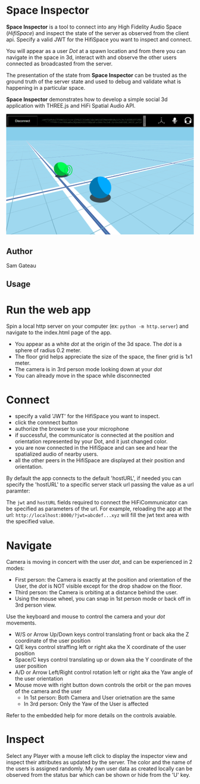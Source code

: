 # Space Inspector

**Space Inspector** is a tool to connect into any High Fidelity Audio Space (*HifiSpace*) and inspect the state of the server
as observed from the client api. Specify a valid JWT for the HifiSpace you want to inspect and connect.

You will appear as a user *Dot* at a spawn location and from there you can navigate in the space in 3d,
interact with and observe the other users connected as broadcasted from the server.

The presentation of the state from **Space Inspector** can be trusted as the ground truth of the server state and used to debug 
and validate what is happening in a particular space.

**Space Inspector** demonstrates how to develop a simple social 3d application with THREE.js and HiFi Spatial Audio API.

![Space Inspector Example GIF](./screenshot.png)

## Author
Sam Gateau

## Usage

# Run the web app
 Spin a local http server on your computer (ex: `python -m http.server`) and navigate to the index.html page of the app.

- You appear as a white *dot* at the origin of the 3d space. The *dot* is a sphere of radius 0.2 meter.
- The floor grid helps appreciate the size of the space, the finer grid is 1x1 meter. 
- The camera is in 3rd person mode looking down at your *dot*
- You can already move in the space while disconnected

# Connect
- specify a valid 'JWT' for the HifiSpace you want to inspect.
- click the connnect button
- authorize the browser to use your microphone
- if successful, the communicator is connected at the position and orientation represented by your Dot, and it just changed color.
- you are now connected in the HifiSpace and can see and hear the spatialized audio of nearby users.
- all the other peers in the HifiSpace are displayed at their position and orientation.

By default the app connects to the default 'hostURL', if needed you can specify the 'hostURL' to a specific server stack url passing the value
as a url paramter:

The `jwt` and `hostURL` fields required to connect the HiFiCommunicator can be specified as parameters of the url.
For example, reloading the app at the url: `http://localhost:8000/?jwt=abcdef...xyz` will fill the jwt text area with the specified value.

# Navigate
Camera is moving in concert with the user *dot*, and can be experienced in 2 modes:

- First person: the Camera is exactly at the position and orientation of the User, the *dot* is NOT visible except for the drop shadow on the floor.
- Third person: the Camera is orbiting at a distance behind the user.
- Using the mouse wheel, you can snap in 1st person mode or back off in 3rd person view.

 Use the keyboard and mouse to control the camera and your *dot* movements.

- W/S or Arrow Up/Down keys control translating front or back aka the Z coordinate of the user position
- Q/E keys control straffing left or right aka the X coordinate of the user position
- Space/C keys control translating up or down aka the Y coordinate of the user position
- A/D or Arrow Left/Right control rotation left or right aka the Yaw angle of the user orientation
- Mouse move with right button down controls the orbit or the pan moves of the camera and the user
    - In 1st person: Both Camera and User orietnation are the same
    - In 3rd person: Only the Yaw of the User is affected

Refer to the embedded help for more details on the controls avaiable.
    
# Inspect
Select any Player with a mouse left click to display the inspector view and inspect their attributes as updated by the server.
The color and the name of the users is assigned randomly.
My own user data as created locally can be observed from the status bar which can be shown or hide from the 'U' key.



